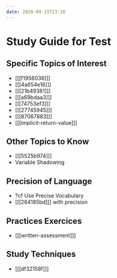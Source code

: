 ```yaml
---
date: 2020-09-15T23:20
---
```


# Study Guide for Test


## Specific Topics of Interest

* [[[f1956036]]]
* [[[4a654e16]]]
* [[[21b49381]]]
* [[[a69bdaa3]]]
* [[[74753ef3]]]
* [[[27745945]]]
* [[[87067883]]]
* [[[implicit-return-value]]]


## Other Topics to Know

* [[[5525b974]]]
* Variable Shadowing


## Precision of Language

* ?cf Use Precise Vocabulary
* [[[264185bd]]] with precision


## Practices Exercices

* [[[written-assessment]]]

## Study Techniques

* [[[df32158f]]]

